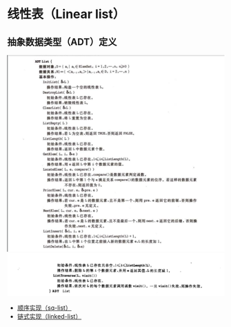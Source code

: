 # 线性表（Linear list）

## 抽象数据类型（ADT）定义
![](./../assets/linear-list-00.png)
![](./../assets/linear-list-01.png)

+ [顺序实现（sq-list）](./sq-list/sq-list.cc)
+ [链式实现（linked-list）](./linked-list/linked-list.cc)